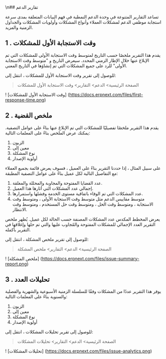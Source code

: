 \n## تقارير الدعم

تساعد التقارير المتنوعة في وحدة الدعم النمطية في فهم البيانات المتعلقة بمدى سرعة استجابة موظفي الدعم لمشكلات العملاء وأنواع المشكلات وأولويات المشكلات والجداول الزمنية والمزيد.

## 1 \. وقت الاستجابة الأول للمشكلات

يقدم هذا التقرير ملخصًا حسب التاريخ لمتوسط ​​وقت الاستجابة الأولى للمشكلات التي تم الإبلاغ عنها خلال الإطار الزمني المحدد. سيعرض التاريخ و "متوسط ​​وقت الاستجابة الأولى" للرد على جميع المشكلات التي تم إنشاؤها في التاريخ المعني.

للوصول إلى تقرير وقت الاستجابة الأول للمشكلات ، انتقل إلى:

> الصفحة الرئيسية> الدعم> التقارير> وقت الاستجابة الأول للمشكلات

! [وقت الاستجابة الأول للمشكلات] (https://docs.erpnext.com/files/first-response-time.png)

## 2 \. ملخص القضية

يقدم هذا التقرير ملخصًا تفصيليًا للمشكلات التي تم الإبلاغ عنها بناءً على عوامل التصفية. يمكنك عرض الملخص بناءً على المعلمات التالية:

1. الزبون
2. معين إلى
3. نوع المشكلة
4. أولوية الإصدار

على سبيل المثال ، إذا حددنا التقرير بناءً على العميل ، فسوف يعرض قائمة بجميع العملاء مع التفاصيل التالية لكل عميل بناءً على عوامل التصفية المطبقة:

1. عدد القضايا المفتوحة والمجاوبة والمحللة والمغلقة.
2. إجمالي عدد المشكلات التي أثارها هذا العميل.
3. عدد المشكلات التي تم الوفاء باتفاقية مستوى الخدمة وفشلها واستمرارها.
4. متوسط ​​مقاييس الدعم مثل متوسط ​​وقت الاستجابة الأولى ، ومتوسط ​​وقت الاستجابة ، ومتوسط ​​وقت الحل ، ومتوسط ​​وقت حل المستخدم ، ومتوسط ​​وقت الانتظار.

يعرض المخطط المكدس عدد المشكلات المصنفة حسب الحالة لكل عميل. يُظهر ملخص التقرير العدد الإجمالي للمشكلات المفتوحة والمُجاوب عليها والتي تم حلها وإغلاقها في التقرير بأكمله.

للوصول إلى تقرير ملخص المشكلة ، انتقل إلى:

> الصفحة الرئيسية> الدعم> التقارير> ملخص المشكلة

! [ملخص المشكلة] (https://docs.erpnext.com/files/issue-summary-report.png)

## 3 \. تحليلات العدد

يوفر هذا التقرير عددًا من المشكلات وفقًا للسلسلة الزمنية الأسبوعية والشهرية والفصلية والسنوية بناءً على المعلمات التالية:

1. الزبون
2. معين إلى
3. نوع المشكلة
4. أولوية الإصدار

للوصول إلى تقرير تحليلات المشكلات ، انتقل إلى:

> الصفحة الرئيسية> الدعم> التقارير> تحليلات المشكلات

! [تحليلات المشكلات] (https://docs.erpnext.com/files/issue-analytics.png)